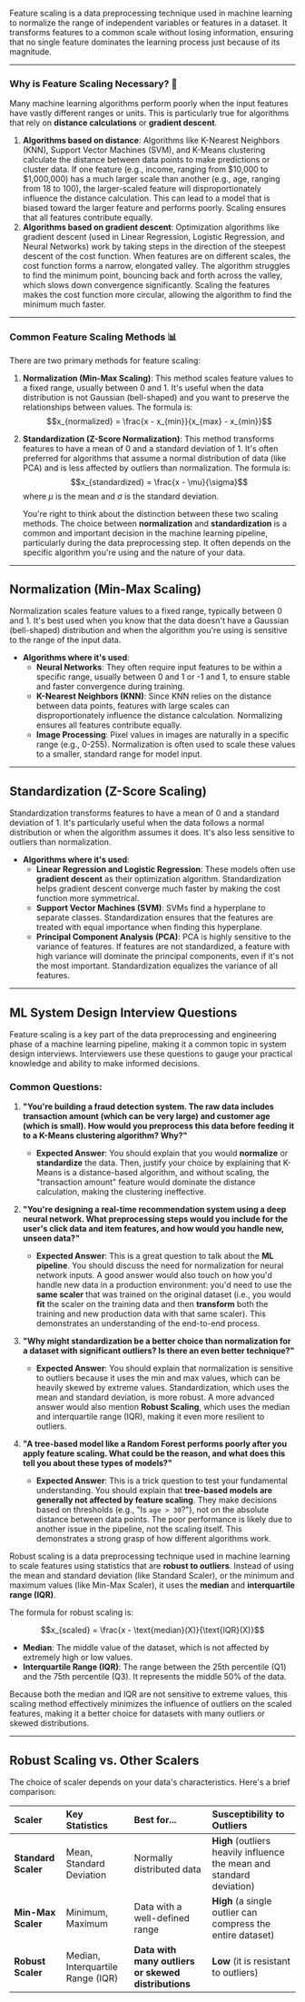Feature scaling is a data preprocessing technique used in machine learning to normalize the range of independent variables or features in a dataset. It transforms features to a common scale without losing information, ensuring that no single feature dominates the learning process just because of its magnitude.

---

### Why is Feature Scaling Necessary? 🤔

Many machine learning algorithms perform poorly when the input features have vastly different ranges or units. This is particularly true for algorithms that rely on **distance calculations** or **gradient descent**.

1.  **Algorithms based on distance**: Algorithms like K-Nearest Neighbors (KNN), Support Vector Machines (SVM), and K-Means clustering calculate the distance between data points to make predictions or cluster data. If one feature (e.g., income, ranging from \$10,000 to \$1,000,000) has a much larger scale than another (e.g., age, ranging from 18 to 100), the larger-scaled feature will disproportionately influence the distance calculation. This can lead to a model that is biased toward the larger feature and performs poorly. Scaling ensures that all features contribute equally.
2.  **Algorithms based on gradient descent**: Optimization algorithms like gradient descent (used in Linear Regression, Logistic Regression, and Neural Networks) work by taking steps in the direction of the steepest descent of the cost function. When features are on different scales, the cost function forms a narrow, elongated valley. The algorithm struggles to find the minimum point, bouncing back and forth across the valley, which slows down convergence significantly. Scaling the features makes the cost function more circular, allowing the algorithm to find the minimum much faster. 

---

### Common Feature Scaling Methods 📊

There are two primary methods for feature scaling:

1.  **Normalization (Min-Max Scaling)**: This method scales feature values to a fixed range, usually between 0 and 1. It's useful when the data distribution is not Gaussian (bell-shaped) and you want to preserve the relationships between values. The formula is:
    $$x_{normalized} = \frac{x - x_{min}}{x_{max} - x_{min}}$$
2.  **Standardization (Z-Score Normalization)**: This method transforms features to have a mean of 0 and a standard deviation of 1. It's often preferred for algorithms that assume a normal distribution of data (like PCA) and is less affected by outliers than normalization. The formula is:
    $$x_{standardized} = \frac{x - \mu}{\sigma}$$
    where $\mu$ is the mean and $\sigma$ is the standard deviation.


    You're right to think about the distinction between these two scaling methods. The choice between **normalization** and **standardization** is a common and important decision in the machine learning pipeline, particularly during the data preprocessing step. It often depends on the specific algorithm you're using and the nature of your data.

---

## Normalization (Min-Max Scaling)

Normalization scales feature values to a fixed range, typically between 0 and 1. It's best used when you know that the data doesn't have a Gaussian (bell-shaped) distribution and when the algorithm you're using is sensitive to the range of the input data.

* **Algorithms where it's used**:
    * **Neural Networks**: They often require input features to be within a specific range, usually between 0 and 1 or -1 and 1, to ensure stable and faster convergence during training.
    * **K-Nearest Neighbors (KNN)**: Since KNN relies on the distance between data points, features with large scales can disproportionately influence the distance calculation. Normalizing ensures all features contribute equally.
    * **Image Processing**: Pixel values in images are naturally in a specific range (e.g., 0-255). Normalization is often used to scale these values to a smaller, standard range for model input.

---

## Standardization (Z-Score Scaling)

Standardization transforms features to have a mean of 0 and a standard deviation of 1. It's particularly useful when the data follows a normal distribution or when the algorithm assumes it does. It's also less sensitive to outliers than normalization.

* **Algorithms where it's used**:
    * **Linear Regression and Logistic Regression**: These models often use **gradient descent** as their optimization algorithm. Standardization helps gradient descent converge much faster by making the cost function more symmetrical.
    * **Support Vector Machines (SVM)**: SVMs find a hyperplane to separate classes. Standardization ensures that the features are treated with equal importance when finding this hyperplane.
    * **Principal Component Analysis (PCA)**: PCA is highly sensitive to the variance of features. If features are not standardized, a feature with high variance will dominate the principal components, even if it's not the most important. Standardization equalizes the variance of all features.

---

## ML System Design Interview Questions

Feature scaling is a key part of the data preprocessing and engineering phase of a machine learning pipeline, making it a common topic in system design interviews. Interviewers use these questions to gauge your practical knowledge and ability to make informed decisions.

### Common Questions:

1.  **"You're building a fraud detection system. The raw data includes transaction amount (which can be very large) and customer age (which is small). How would you preprocess this data before feeding it to a K-Means clustering algorithm? Why?"**
    * **Expected Answer**: You should explain that you would **normalize** or **standardize** the data. Then, justify your choice by explaining that K-Means is a distance-based algorithm, and without scaling, the "transaction amount" feature would dominate the distance calculation, making the clustering ineffective.

2.  **"You're designing a real-time recommendation system using a deep neural network. What preprocessing steps would you include for the user's click data and item features, and how would you handle new, unseen data?"**
    * **Expected Answer**: This is a great question to talk about the **ML pipeline**. You should discuss the need for normalization for neural network inputs. A good answer would also touch on how you'd handle new data in a production environment: you'd need to use the **same scaler** that was trained on the original dataset (i.e., you would **fit** the scaler on the training data and then **transform** both the training and new production data with that same scaler). This demonstrates an understanding of the end-to-end process.

3.  **"Why might standardization be a better choice than normalization for a dataset with significant outliers? Is there an even better technique?"**
    * **Expected Answer**: You should explain that normalization is sensitive to outliers because it uses the min and max values, which can be heavily skewed by extreme values. Standardization, which uses the mean and standard deviation, is more robust. A more advanced answer would also mention **Robust Scaling**, which uses the median and interquartile range (IQR), making it even more resilient to outliers.

4.  **"A tree-based model like a Random Forest performs poorly after you apply feature scaling. What could be the reason, and what does this tell you about these types of models?"**
    * **Expected Answer**: This is a trick question to test your fundamental understanding. You should explain that **tree-based models are generally not affected by feature scaling**. They make decisions based on thresholds (e.g., "Is `age > 30`?"), not on the absolute distance between data points. The poor performance is likely due to another issue in the pipeline, not the scaling itself. This demonstrates a strong grasp of how different algorithms work.
  
Robust scaling is a data preprocessing technique used in machine learning to scale features using statistics that are **robust to outliers**. Instead of using the mean and standard deviation (like Standard Scaler), or the minimum and maximum values (like Min-Max Scaler), it uses the **median** and **interquartile range (IQR)**.

The formula for robust scaling is:

$$x_{scaled} = \frac{x - \text{median}(X)}{\text{IQR}(X)}$$

* **Median**: The middle value of the dataset, which is not affected by extremely high or low values.
* **Interquartile Range (IQR)**: The range between the 25th percentile (Q1) and the 75th percentile (Q3). It represents the middle 50% of the data.

Because both the median and IQR are not sensitive to extreme values, this scaling method effectively minimizes the influence of outliers on the scaled features, making it a better choice for datasets with many outliers or skewed distributions.

---

## Robust Scaling vs. Other Scalers

The choice of scaler depends on your data's characteristics. Here's a brief comparison:

| Scaler | Key Statistics | Best for... | Susceptibility to Outliers |
| :--- | :--- | :--- | :--- |
| **Standard Scaler** | Mean, Standard Deviation | Normally distributed data | **High** (outliers heavily influence the mean and standard deviation) |
| **Min-Max Scaler** | Minimum, Maximum | Data with a well-defined range | **High** (a single outlier can compress the entire dataset) |
| **Robust Scaler** | Median, Interquartile Range (IQR) | **Data with many outliers or skewed distributions** | **Low** (it is resistant to outliers) |
